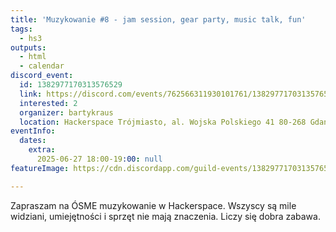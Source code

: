 ```yaml
---
title: 'Muzykowanie #8 - jam session, gear party, music talk, fun'
tags:
  - hs3
outputs:
  - html
  - calendar
discord_event:
  id: 1382977170313576529
  link: https://discord.com/events/762566311930101761/1382977170313576529
  interested: 2
  organizer: bartykraus
  location: Hackerspace Trójmiasto, al. Wojska Polskiego 41 80-268 Gdańsk
eventInfo:
  dates:
    extra:
      2025-06-27 18:00-19:00: null
featureImage: https://cdn.discordapp.com/guild-events/1382977170313576529/b30fbcc9b0c11a68eef3a0c85481dcbb.png?size=1024

---
```


Zapraszam na ÓSME muzykowanie w Hackerspace. Wszyscy są mile widziani, umiejętności i sprzęt nie mają znaczenia. Liczy się dobra zabawa.

